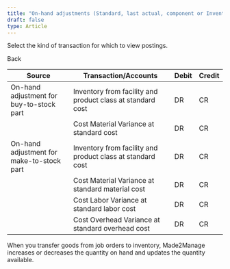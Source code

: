 ```yaml
---
title: "On-hand adjustments (Standard, last actual, component or Inventory transactions)"
draft: false
type: Article
---
```


Select the kind of transaction for which to view postings. 

Back

| Source                                    | Transaction/Accounts                                       | Debit | Credit |
|-------------------------------------------|------------------------------------------------------------|-------|--------|
| On-hand adjustment for buy-to-stock part  | Inventory from facility and product class at standard cost | DR    | CR     |
|                                           | Cost Material Variance at standard cost                    | DR    | CR     |
| On-hand adjustment for make-to-stock part | Inventory from facility and product class at standard cost | DR    | CR     |
|                                           | Cost Material Variance at standard material cost           | DR    | CR     |
|                                           | Cost Labor Variance at standard labor cost                 | DR    | CR     |
|                                           | Cost Overhead Variance at standard overhead cost           | DR    | CR     |

When you transfer goods from job orders to inventory, Made2Manage increases or decreases the quantity on hand and updates the quantity available.